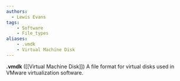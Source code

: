 ```yaml
---
authors:
  - Lewis Evans
tags:
    - Software
    - File_types
aliases:
    - .vmdk
    - Virtual Machine Disk
---
```

**.vmdk** ([[Virtual Machine Disk]]) A file format for virtual disks used in VMware virtualization software.
